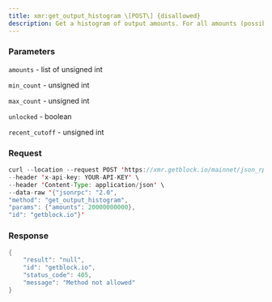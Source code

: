 ```yaml
---
title: xmr:get_output_histogram \[POST\] {disallowed}
description: Get a histogram of output amounts. For all amounts (possibly filtered by parameters), gives the number of outputs on the chain for that amount. RingCT outputs counts as 0 amount.
---
```


### Parameters

`amounts` - list of unsigned int

`min_count` - unsigned int

`max_count` - unsigned int

`unlocked` - boolean

`recent_cutoff` - unsigned int

### Request

``` java
curl --location --request POST 'https://xmr.getblock.io/mainnet/json_rpc' \ 
--header 'x-api-key: YOUR-API-KEY' \ 
--header 'Content-Type: application/json' \ 
--data-raw '{"jsonrpc": "2.0",
"method": "get_output_histogram",
"params": {"amounts": 20000000000},
"id": "getblock.io"}'
```

###  Response

``` java
{
    "result": "null",
    "id": "getblock.io",
    "status_code": 405,
    "message": "Method not allowed"
}
```
